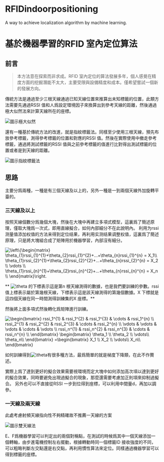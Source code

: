# RFIDindoorpositioning
A way to achieve localization algorithm by machine learning.


# 基於機器學習的RFID 室內定位算法

## 前言
> 本方法意在探索而非求成。RFID 室內定位的算法發展多年，個人感覺在精度方面的挖掘潛能不太大，主要受限與設備精度和成本。僅希望嘗試一個新的發展方向。

傳統方法是通過至少三根天線通過已知天線位置來推算出未知標籤的位置，此類方法需要先通過RSSI 值和人爲設定環境因子來換算出到參考天線的距離，然後通過極大似然法來計算天線所在的座標。

![圖示極大似然](https://github.com/axionl/RFIDindoorpositioning/blob/master/fig/%E6%A5%B5%E5%A4%A7%E4%BC%BC%E7%84%B6%E6%B3%95.svg)

還有一種基於傳統方法的改進，就是指紋標籤法。同樣至少使用三根天線，預先布放參考標籤，測得參考標籤的位置和對應的RSSI 值。然後在實際使用中撤走參考標籤，通過將測試標籤的RSSI 值與之前參考標籤的值進行比對得出測試標籤的位置或者是到天線的距離。

![圖示指紋標籤法](https://github.com/axionl/RFIDindoorpositioning/blob/master/fig/%E6%8C%87%E7%B4%8B%E6%A8%99%E7%B1%A4%E6%B3%95.svg)

## 思路
主要分爲兩種，一種是有三個天線及以上的，另外一種是一到兩個天線外加旋轉平臺的。

### 三天線及以上
按照天線個數分爲幾個大塊，然後在大塊中再建立多項式模型，這裏爲了簡述原理，僅取大塊爲一次式，即用直線擬合，如何內部細分不在此說明內。
利用为rssi 测量值添加权值的方法来得到定位结果，再利用实测结果调整权值，這裏爲了簡述原理，只是將大塊組合成了矩陣用於機器學習，內部沒有細分。

<img src="https://latex.codecogs.com/gif.latex?\left\{\begin{matrix}&space;\theta_{1}rssi_{1}^{1}&plus;\theta_{2}rssi_{1}^{2}&plus;...&plus;\theta_{n}rssi_{1}^{n}&space;=&space;X_1\\&space;\theta_{1}rssi_{2}^{1}&plus;\theta_{2}rssi_{2}^{2}&plus;...&plus;\theta_{n}rssi_{2}^{n}&space;=&space;X_2&space;\\&space;\vdots&space;\\&space;\theta_{1}rssi_{n}^{1}&plus;\theta_{2}rssi_{n}^{2}&plus;...&plus;\theta_{n}rssi_{n}^{n}&space;=&space;X_n&space;\\&space;\end{matrix}\right." title="\left\{\begin{matrix} \theta_{1}rssi_{1}^{1}+\theta_{2}rssi_{1}^{2}+...+\theta_{n}rssi_{1}^{n} = X_1\\ \theta_{1}rssi_{2}^{1}+\theta_{2}rssi_{2}^{2}+...+\theta_{n}rssi_{2}^{n} = X_2 \\ \vdots \\ \theta_{1}rssi_{n}^{1}+\theta_{2}rssi_{n}^{2}+...+\theta_{n}rssi_{n}^{n} = X_n \\ \end{matrix}\right." />

** <img src="https://latex.codecogs.com/gif.latex?\theta" title="\theta" /> 的下標表示這是第n 根天線測得的數據，也是我們要訓練的參數。rssi 值上標表示屬於第幾根天線，下標表示這是該天線測得的第幾個數據。X 下標就是這四個天線在同一時間測得訓練集的X 座標。**

然後將上面多項式然後轉化爲矩陣進行訓練。

<img src="https://latex.codecogs.com/gif.latex?\begin{bmatrix}&space;rssi_1^{1}&space;&&space;rssi_1^{2}&space;&&space;rssi_1^{3}&space;&&space;\cdots&space;&&space;rssi_1^{n}&space;\\&space;rssi_2^{1}&space;&&space;rssi_2^{2}&space;&&space;rssi_2^{3}&space;&&space;\cdots&space;&&space;rssi_2^{n}&space;\\&space;\vdots&space;&&space;\vdots&space;&&space;\vdots&space;&&space;\cdots&space;&&space;\vdots&space;\\&space;rssi_n^{1}&space;&&space;rssi_n^{2}&space;&&space;rssi_n^{3}&space;&&space;\cdots&space;&&space;rssi_n^{n}&space;\\&space;\end{bmatrix}&space;\begin{bmatrix}&space;\theta_1&space;\\&space;\theta_2&space;\\&space;\vdots\\&space;\theta_n\\&space;\end{bmatrix}&space;=\begin{bmatrix}&space;X_1&space;\\&space;X_2&space;\\&space;\vdots\\&space;X_n\\&space;\end{bmatrix}" title="\begin{bmatrix} rssi_1^{1} & rssi_1^{2} & rssi_1^{3} & \cdots & rssi_1^{n} \\ rssi_2^{1} & rssi_2^{2} & rssi_2^{3} & \cdots & rssi_2^{n} \\ \vdots & \vdots & \vdots & \cdots & \vdots \\ rssi_n^{1} & rssi_n^{2} & rssi_n^{3} & \cdots & rssi_n^{n} \\ \end{bmatrix} \begin{bmatrix} \theta_1 \\ \theta_2 \\ \vdots\\ \theta_n\\ \end{bmatrix} =\begin{bmatrix} X_1 \\ X_2 \\ \vdots\\ X_n\\ \end{bmatrix}" />

如何訓練得到<img src="https://latex.codecogs.com/gif.latex?\theta" title="\theta" />有很多種方法，最爲簡單的就是梯度下降類，在此不作贅述。

實際上爲了達到更好的擬合效果需要視環境而定大塊中如何添加高次項以達到更好的擬合效果，同時要避免出現過擬合的現象，那麼還需要考慮加正則項來抑制過擬合。
另外也可以不直接從RSSI 一步到位得到座標，可以利用中間量d，再加以調參。

### 一天線及兩天線
此處考慮射頻天線指向性不夠精確故不推薦一天線的方案

![圖示雙天線法](https://github.com/axionl/RFIDindoorpositioning/blob/master/fig/%E6%85%A3%E6%80%A7%E5%88%A4%E5%AE%9A%E6%B3%95.svg)

E、F爲機器學習可以判定出的兩個對稱點，在測試的時候爲其中一個天線添加一個轉軸，由步進電機控制左右擺動，根據轉動時同一個標籤ID 接收強度的不同，可以粗略判斷左交點還是右交點，再利用慣性算法來定位。同樣通過機器學習可以得到標籤的座標。
